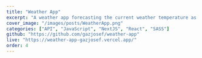 ```yaml
---
title: "Weather App"
excerpt: "A weather app forecasting the current weather temperature as well as the next five hours."
cover_image: "/images/posts/WeatherApp.png"
categories: ["API", "JavaScript", "NextJS", "React", "SASS"]
github: "https://github.com/gazjosef/weather-app"
live: "https://weather-app-gazjosef.vercel.app/"
order: 4
---
```

